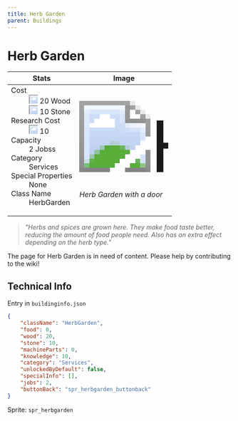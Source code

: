 ```yaml
---
title: Herb Garden
parent: Buildings
---
```

# Herb Garden

[//]: # (Pre-generated content)
<table><thead><tr><th>Stats</th><th>Image</th></tr></thead><tbody><tr><td><dl><dt>Cost</dt><dd><div class="resource-icon"><img style="object-position: -637px -751px;" src="https://tfe2-wiki.github.io/assets/sprites.png"></div> 20 Wood<br><div class="resource-icon"><img style="object-position: -637px -737px;" src="https://tfe2-wiki.github.io/assets/sprites.png"></div> 10 Stone</dd><dt>Research Cost</dt><dd><div class="resource-icon"><img style="object-position: -268px -522px;" src="https://tfe2-wiki.github.io/assets/sprites.png"></div> 10</dd><dt>Capacity</dt><dd>2 Jobss</dd><dt>Category</dt><dd>Services</dd><dt>Special Properties</dt><dd>None</dd><dt>Class Name</dt><dd>HerbGarden</dd></dl></td><td><style>.building-image {width: 200px;height: 200px;overflow: hidden;position: relative;}.building-image img {image-rendering: pixelated;object-fit: none;transform: scale(10);transform-origin: left top;position: absolute;left: 0;top: 0;}.resource-image {width: 200px;height: 200px;overflow: hidden;position: relative;}.resource-image img {image-rendering: pixelated;object-fit: none;transform: scale(20);transform-origin: left top;position: absolute;left: 0;top: 0;}.building-icon {width: 20px;height: 20px;overflow: hidden;position: relative;display: inline-block;}.building-icon img {image-rendering: pixelated;object-fit: none;transform: scale(1);transform-origin: left top;position: absolute;left: 0;top: 0;}.resource-icon {width: 20px;height: 20px;overflow: hidden;position: relative;display: inline-block;}.resource-icon img {image-rendering: pixelated;object-fit: none;transform: scale(2);transform-origin: left top;position: absolute;left: 0;top: 0;}</style><div class="building-image"><img style="object-position: -74px -1079px;" src="https://tfe2-wiki.github.io/assets/sprites.png" alt="Herb Garden Back"><img style="object-position: -356px -218px;" src="https://tfe2-wiki.github.io/assets/sprites.png" alt="Herb Garden"></div><i>Herb Garden with a door</i></td></tr></tbody></table><blockquote><i>"Herbs and spices are grown here. They make food taste better, reducing the amount of food people need. Also has an extra effect depending on the herb type."</i></blockquote>

The page for Herb Garden is in need of content. Please help by contributing to the wiki!

## Technical Info
Entry in `buildinginfo.json`

```json
{
    "className": "HerbGarden",
    "food": 0,
    "wood": 20,
    "stone": 10,
    "machineParts": 0,
    "knowledge": 10,
    "category": "Services",
    "unlockedByDefault": false,
    "specialInfo": [],
    "jobs": 2,
    "buttonBack": "spr_herbgarden_buttonback"
}
```

Sprite: `spr_herbgarden`

